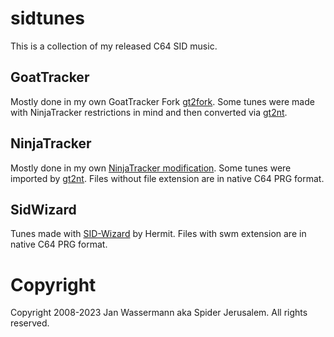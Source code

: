 # sidtunes
This is a collection of my released C64 SID music.

## GoatTracker
Mostly done in my own GoatTracker Fork [gt2fork](https://github.com/jansalleine/gt2fork/tree/dev). Some tunes were made with NinjaTracker restrictions in mind and then converted via [gt2nt](https://csdb.dk/release/?id=152424).

## NinjaTracker
Mostly done in my own [NinjaTracker modification](https://csdb.dk/release/?id=152640). Some tunes were imported by [gt2nt](https://csdb.dk/release/?id=152424). Files without file extension are in native C64 PRG format.

## SidWizard
Tunes made with [SID-Wizard](https://csdb.dk/release/?id=221555) by Hermit. Files with swm extension are in native C64 PRG format.

# Copyright
Copyright 2008-2023 Jan Wassermann aka Spider Jerusalem. All rights reserved.
